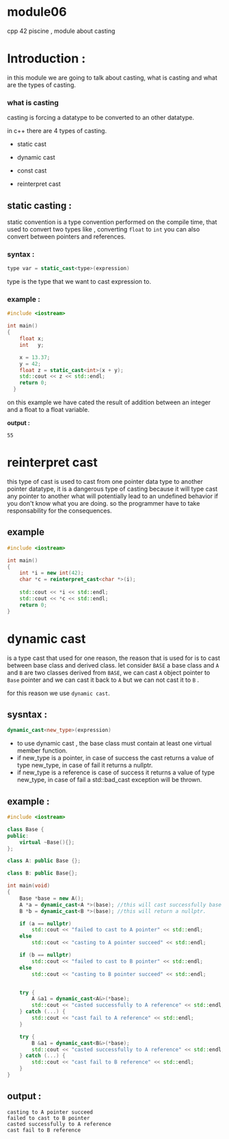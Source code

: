 # module06
cpp 42 piscine , module about casting


# Introduction :

in this module we are going to talk about casting, what is casting and what are the types of casting.

### what is casting 

casting is forcing a datatype to be converted to an other datatype.

in c++ there are 4 types of casting.

- static cast

- dynamic cast

- const cast

- reinterpret cast

## static casting :

static convention is a type convention performed on the compile time, that used to convert two types like , converting `float` to `int` you can also convert between pointers and references.

### syntax :
```c++
type var = static_cast<type>(expression)
```

type is the type that we want to cast expression to.

### example :

```c++
#include <iostream>

int main()
{
    float x;
    int   y;

    x = 13.37;
    y = 42;
    float z = static_cast<int>(x + y);
    std::cout << z << std::endl;
    return 0;
  }
```

on this example we have cated the result of addition between an integer and a float to a float variable.

**output :**

    55

# reinterpret cast

this type of cast is used to cast from one pointer data type to another pointer datatype, it is a dangerous type of casting because it will type cast any pointer to another what will potentially lead to an undefined behavior if you don't know what you are doing.
so the programmer have to take responsability for the consequences.

## example

```c++
#include <iostream>

int main()
{
    int *i = new int(42);
    char *c = reinterpret_cast<char *>(i);
    
    std::cout << *i << std::endl;
    std::cout << *c << std::endl;
    return 0;
}
```

# dynamic cast

is a type cast that used for one reason, the reason that is used for is to cast between base class and derived class.
let consider `BASE` a base class and `A` and `B` are two classes derived from `BASE`, we can cast `A` object pointer to `Base` pointer and we can cast it back to `A` but we can not cast it to `B` .

for this reason we use `dynamic cast`.

## sysntax :

```c++
dynamic_cast<new_type>(expression)
```

- to use dynamic cast , the base class must contain at least one virtual member function.
- if new_type is a pointer, in case of success the cast returns a value of type new_type, in case of fail it returns a nullptr.
- if new_type is a reference is case of success it returns a value of type new_type, in case of fail a std::bad_cast exception will be thrown.

## example :

```c++
#include <iostream>

class Base {
public:
    virtual ~Base(){};
};

class A: public Base {};

class B: public Base{};

int main(void)
{
    Base *base = new A();
    A *a = dynamic_cast<A *>(base); //this will cast successfully base to A pointer, because it is holding an object of A.
    B *b = dynamic_cast<B *>(base); //this will return a nullptr.

    if (a == nullptr)
        std::cout << "failed to cast to A pointer" << std::endl;
    else
        std::cout << "casting to A pointer succeed" << std::endl;

    if (b == nullptr)
        std::cout << "failed to cast to B pointer" << std::endl;
    else
        std::cout << "casting to B pointer succeed" << std::endl;


    try {
        A &a1 = dynamic_cast<A&>(*base);
        std::cout << "casted successfully to A reference" << std::endl;
    } catch (...) {
        std::cout << "cast fail to A reference" << std::endl;
    }

    try {
        B &a1 = dynamic_cast<B&>(*base);
        std::cout << "casted successfully to A reference" << std::endl;
    } catch (...) {
        std::cout << "cast fail to B reference" << std::endl;
    }
}
```

## output :

    casting to A pointer succeed
    failed to cast to B pointer
    casted successfully to A reference
    cast fail to B reference




[//]: # (note)
[//]: # (implicit cast means that the compiler cast for you auto)



